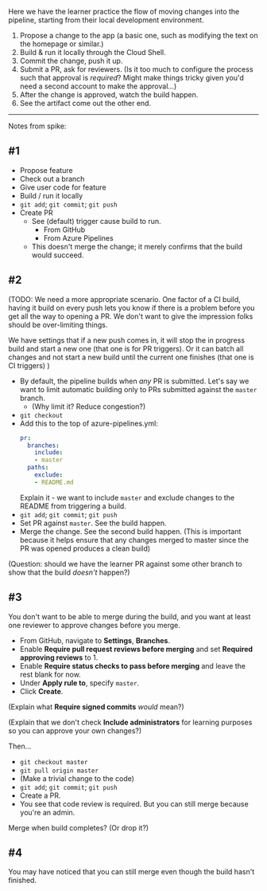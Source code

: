Here we have the learner practice the flow of moving changes into the pipeline, starting from their local development environment.

1. Propose a change to the app (a basic one, such as modifying the text on the homepage or similar.)
1. Build & run it locally through the Cloud Shell.
1. Commit the change, push it up.
1. Submit a PR, ask for reviewers.
    (Is it too much to configure the process such that approval is _required_? Might make things tricky given you'd need a second account to make the approval...)
1. After the change is approved, watch the build happen.
1. See the artifact come out the other end.

-----

Notes from spike:

## #1

- Propose feature
- Check out a branch
- Give user code for feature
- Build / run it locally
- `git add`; `git commit`; `git push`
- Create PR
  - See (default) trigger cause build to run.
    - From GitHub
    - From Azure Pipelines
  - This doesn't merge the change; it merely confirms that the build would succeed.

## #2

(TODO: We need a more appropriate scenario. One factor of a CI build, having it build on every push lets you know if there is a problem before you get all the way to opening a PR. We don't want to give the impression folks should be over-limiting things.

We have settings that if a new push comes in, it will stop the in progress build and start a new one (that one is for PR triggers). Or it can batch all changes and not start a new build until the current one finishes (that one is CI triggers)
)

- By default, the pipeline builds when _any_ PR is submitted. Let's say we want to limit automatic building only to PRs submitted against the `master` branch.
  - (Why limit it? Reduce congestion?)
- `git checkout`
- Add this to the top of azure-pipelines.yml:
    ```yml
    pr:
      branches:
        include:
        - master
      paths:
        exclude:
        - README.md
    ```
    Explain it - we want to include `master` and exclude changes to the README from triggering a build.
- `git add`; `git commit`; `git push`
- Set PR against `master`. See the build happen.
- Merge the change. See the second build happen. (This is important because it helps ensure that any changes merged to master since the PR was opened produces a clean build)

(Question: should we have the learner PR against some other branch to show that the build _doesn't_ happen?)

## #3

You don't want to be able to merge during the build, and you want at least one reviewer to approve changes before you merge.

- From GitHub, navigate to **Settings**, **Branches**.
- Enable **Require pull request reviews before merging** and set **Required approving reviews** to 1.
- Enable **Require status checks to pass before merging** and leave the rest blank for now.
- Under **Apply rule to**, specify `master`.
- Click **Create**.

(Explain what **Require signed commits** _would_ mean?)

(Explain that we don't check **Include administrators** for learning purposes so you can approve your own changes?)

Then...

- `git checkout master`
- `git pull origin master`
- (Make a trivial change to the code)
- `git add`; `git commit`; `git push`
- Create a PR.
- You see that code review is required. But you can still merge because you're an admin.

Merge when build completes? (Or drop it?)

## #4

You may have noticed that you can still merge even though the build hasn't finished.
